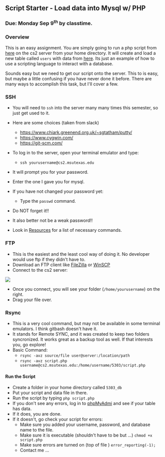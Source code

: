 ## Script Starter - Load data into Mysql w/ PHP
### Due: Monday Sep 9<sup>th</sup> by classtime.

### Overview

This is an easy assignment. You are simply going to run a php script from [here](./script.php) on the cs2 server from your home directory. It will create and load a new table called `users` with data from [here](./users.json). Its just an example of how to use a scripting language to interact with a database. 

Sounds easy but we need to get our script onto the server. This to is easy, but maybe a little confusing if you have never done it before. There are many ways to accomplish this task, but I'll cover a few. 

### SSH

- You will need to `ssh` into the server many many times this semester, so just get used to it. 
- Here are some choices (taken from slack)
  - https://www.chiark.greenend.org.uk/~sgtatham/putty/
  - https://www.cygwin.com/
  - https://git-scm.com/
- To log in to the server, open your terminal emulator and type:
  - `ssh yourusername@cs2.msutexas.edu`
- It will prompt you for your password. 
- Enter the one I gave you for mysql.
- If you have not changed your password yet:
  - Type the `passwd` command.
- Do NOT forget it!! 
- It also better not be a weak password!!

- Look in [Resources](../../Resources) for a list of necessary commands.


### FTP

- This is the easiest and the least cool way of doing it. No developer would use ftp if they didn't have to.
- Download an FTP client like [FileZilla](https://filezilla-project.org/) or [WinSCP](https://winscp.net/eng/download.php)
- Connect to the cs2 server:

![](https://cs.msutexas.edu/~griffin/zcloud/zcloud-files/filezilla.png)

- Once you connect, you will see your folder (`/home/yourusername`) on the right.
- Drag your file over.

### Rsync

- This is a very cool command, but may not be available in some terminal emulators. I think gitbash doesn't have it.
- It stands for Remote SYNC, and it was created to keep two folders syncronized. It works great as a backup tool as well. If that interests you, go explore!
- Basic Command:
  - `rsync -avz source/file user@server:/location/path`
  - `rsync -avz script.php username@cs2.msutexas.edu:/home/username/5303/script.php`


#### Run the Script

- Create a folder in your home directory called `5303_db`
- Put your script and data file in there.
- Run the script by typing `php script.php`
- If you don't see any errors, log in to [phpMyAdmi](https://cs2.msutexas.edu/phpmyadmin) and see if your table has data.
- If it does, you are done.
- If it doesn't, go check your script for errors:
  - Make sure you added your username, password, and database name to the file.
  - Make sure it is executable (shouldn't have to be but ...) `chmod +x script.php`
  - Make sure errors are turned on (top of file ) `error_reporting(-1);`
  - Contact me ... 